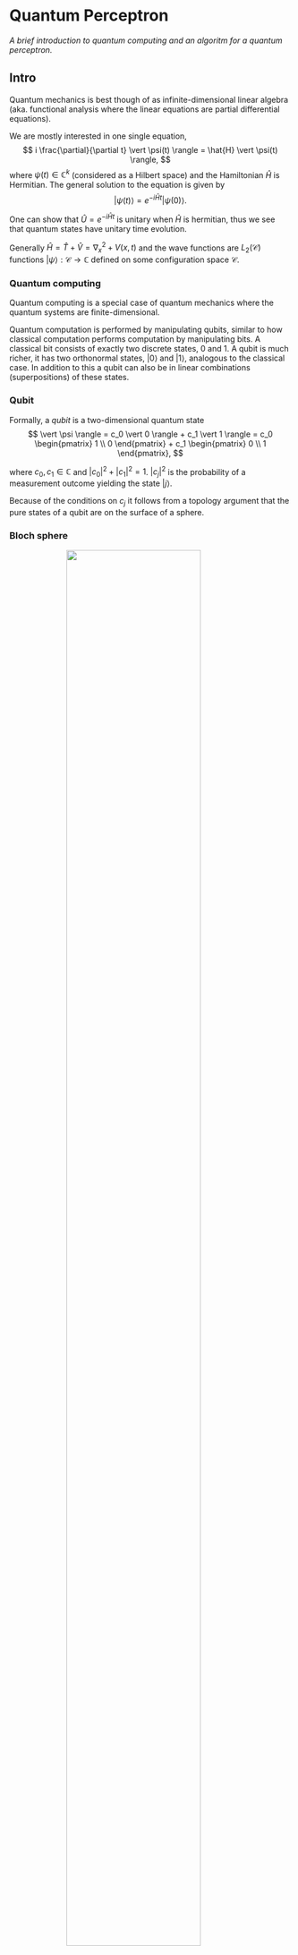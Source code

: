 # Quantum Perceptron

<!--break-->

*A brief introduction to quantum computing and an algoritm for a quantum perceptron.*

<!--break-->

## Intro

Quantum mechanics is best though of as infinite-dimensional linear algebra (aka. functional analysis where the linear equations are partial differential equations).<!--break-->

We are mostly interested in one single equation,
$$
i \frac{\partial}{\partial t} \vert \psi(t) \rangle = \hat{H} \vert \psi(t) \rangle,
$$
where $\psi(t) \in \mathbb{C}^k$ (considered as a Hilbert space) and the Hamiltonian $\hat{H}$ is Hermitian.<!--break--> The general solution to the equation is given by
$$
\vert \psi(t) \rangle = e^{-i\hat{H}t}\vert \psi(0) \rangle.
$$
<!--break-->
One can show that $\hat{U} = e^{-i\hat{H}t}$ is unitary when $\hat{H}$ is hermitian, thus we see that quantum states have unitary time evolution.<!--break-->

Generally $\hat{H} = \hat{T} + \hat{V} = \nabla_x^2 + V(x, t)$ and the wave functions are $L_2(\mathcal{C})$ functions $\vert \psi \rangle : \mathcal{C} \to \mathbb{C}$ defined on some configuration space $\mathcal{C}$.
<!--break-->

### Quantum computing

Quantum computing is a special case of quantum mechanics where the quantum systems are finite-dimensional.
<!--break-->

Quantum computation is performed by manipulating qubits, similar
to how classical computation performs computation by manipulating bits. A
classical bit consists of exactly two discrete states, 0 and 1. A qubit is much
richer, it has two orthonormal states, $|0⟩$ and $|1⟩$, analogous to the classical case. In addition to this a qubit can also be in linear combinations (superpositions)
of these states.<!--break-->

### Qubit

Formally, a *qubit* is a two-dimensional quantum state
$$
\vert \psi \rangle =
c_0 \vert 0 \rangle + c_1 \vert 1 \rangle =
c_0 \begin{pmatrix} 1 \\ 0 \end{pmatrix} + c_1 \begin{pmatrix} 0 \\ 1 \end{pmatrix},
$$
<!--break-->
where $c_0, c_1 \in \mathbb{C}$ and $|c_0|^2+|c_1|^2 = 1$. $|c_j|^2$ is the probability of a measurement outcome yielding the state $\vert j \rangle$.
<!--break-->
Because of the conditions on $c_j$ it follows from a topology argument that the pure states of a qubit are on the surface of a sphere.
<!--break-->

### Bloch sphere

<img src="https://upload.wikimedia.org/wikipedia/commons/f/f4/Bloch_Sphere.svg" style="display: block; width: 80%; max-width: 300px; margin: 0 auto; margin-bottom: 1rem;" />

$$
\lvert\psi\rangle = \cos(\theta/2)\lvert 0\rangle + e^{i\phi}\sin(\theta/2)\lvert 1\rangle
$$
<!--break-->

### Rotating a qubit

A qubit is manipulated by rotating it along the bloch sphere by applying a unitary operator, representing the time evolution governed by the Hamiltonian and the Schrödinger equation.<!--break-->

Common single-qubit operations include the Pauli matrices
$$
  \sigma_x = \begin{pmatrix} 0 & 1 \\ 1 & 0 \end{pmatrix},
  \sigma_y = \begin{pmatrix} 0 & -i \\ i & 0 \end{pmatrix},
  \sigma_z = \begin{pmatrix} 1 & 0 \\ 0 & -1 \end{pmatrix}
$$
that rotate a state $\vert\psi\rangle$ $\pi$ radians along the $x$-, $y$- and $z$-axis, respectively.<!--break--> Note that $\sigma_x$ corresponds to the classical NOT gate, mapping $\vert 0 \rangle \mapsto \vert 1 \rangle, \vert 1 \rangle \mapsto \vert 0 \rangle$.<!--break-->

The phase shift gate
$$
R(\phi) = \begin{pmatrix} 1 & 0 \\ 0 & e^{i\phi} \end{pmatrix}; \quad \vert 0 \rangle \mapsto \vert 0 \rangle, \quad \vert 1 \rangle \mapsto e^{i\phi} \vert 1 \rangle
$$
(possibly implemented by shining a laser of a duration proportional to $\phi$ onto an atom whose spin represents a qubit)
<!--break-->

The Hadamard gate introduces superpositions,
$$
\begin{gather}
  H = \frac{1}{\sqrt{2}} \begin{pmatrix} 1 & 1 \\ 1 & -1 \end{pmatrix} \\
  \quad \vert 0 \rangle \mapsto \frac{1}{\sqrt{2}} (\vert 0 \rangle + \vert 1 \rangle),
  \quad \vert 1 \rangle \mapsto \frac{1}{\sqrt{2}} (\vert 0 \rangle - \vert 1 \rangle).
\end{gather}
$$
<!--break-->

### Multi-qubit systems

Let $\mathcal{H}_1, \mathcal{H}_2, \ldots, \mathcal{H}_N$ be the Hilbert spaces of $N$ qubits. Their total space $\mathcal{H}$ is "the space of all possible superpositions of all possible combinations of single-qubit states", formally this is the tensor product
$$
\mathcal{H} = \mathcal{H}_1 \otimes \mathcal{H}_2 \otimes \cdots \otimes \mathcal{H}_N
$$
<!--break-->

The tensor product makes the space grow exponentially in size
$$
\begin{pmatrix} a \\ b \end{pmatrix} \otimes \begin{pmatrix} c \\ d \end{pmatrix} = \begin{pmatrix} ac \\ ad \\ bc \\ bd \end{pmatrix}
$$
<!--break-->
$$
  \vert 00 \rangle = \begin{pmatrix} 1 \\ 0 \\ 0 \\ 0 \end{pmatrix}, \quad
  \vert 01 \rangle = \begin{pmatrix} 0 \\ 1 \\ 0 \\ 0 \end{pmatrix}, \quad\ldots
$$
<!--break-->

For multi-qubit system, qubits can be *entangled*, effectively creating a spacetime independent correlation. This is what Einstein referred to as "spooky action at a distance". This is one of the special properties of quantum mechanics that makes quantum computing very powerful.<!--break-->

A general state can then be written as
$$
\vert \psi \rangle = \sum_{j=0}^{2^N-1} c_k \vert j \rangle
$$

## Quantum Perceptron

We shall now describe a quantum algorithm for computing the output of a classical perceptron.
<img src="perceptron.png" style="max-width: 300px; display: block; margin: 0 auto;" />
<!--break-->

The idea is to apply two unitary operators in succession to emulate the classical computation, then measure the result on an *ancilla* qubit.<!--break-->

Quantum schematic:
<img src="quantum-perceptron.png" style="max-width: 300px; display: block; margin: 0 auto;" /><!--break-->

It will be able to perform image classification
<img src="img-classification.png" style="max-width: 300px; display: block; margin: 0 auto;" /><!--break-->

Consider an $m$-dimensional classical input $\vec{i}$ and weight vector $\vec{w}$, where $i_j, w_j \in \{-1, 1\}$. This will be encoded on the quantum hardware by using $N$ qubits, where $m = 2^N$ as follows:<!--break-->

$$
\begin{align}
  \vec{i} =
  \begin{pmatrix}
    i_0 \\ i_1 \\ \vdots \\ i_{m-1}
  \end{pmatrix},
  \quad
  \vec{w} =
  \begin{pmatrix}
    w_0 \\ w_1 \\ \vdots \\ w_{m-1}
  \end{pmatrix}
\end{align}
$$
<!--break-->
$$
\begin{align}
  \vert \psi_i \rangle = \frac{1}{\sqrt{m}} \sum_{j=0}^{m-1} i_j \vert j \rangle,
  \quad
  \vert \psi_w \rangle = \frac{1}{\sqrt{m}} \sum_{j=0}^{m-1} w_j \vert j \rangle
\end{align}
$$
<!--break-->

Initialize the qbits in the state $\vert 0 \rangle^{\otimes N}$. Then, define a unitary operator $\hat{U}_i$ such that
$$
\hat{U}_i \vert 0 \rangle^{\otimes N} = \vert \psi_i \rangle
$$
<!--break-->
Next, define a unitary operator $\hat{U}_w$ (that essentially will perform the inner product between $\vec{i}$ and $\vec{w}$) such that
$$
\hat{U}_w \vert \psi_i \rangle = \vert 1 \rangle^{\otimes N} = \vert 2^N - 1 \rangle
$$
<!--break-->

If we apply $\hat{U}_w$ after $\hat{U}_i$ the overall state becomes
$$
\hat{U}_w \hat{U}_i \vert 0 \rangle^{\otimes N} = \hat{U}_w \vert \psi_i \rangle = \sum_{j=0}^{2^N-1} c_j \vert j \rangle \equiv \vert \phi_{i,w} \rangle
$$
<!--break-->

The inner product of $\vert \psi_i \rangle$ and $\vert \psi_w \rangle$ can be computed with a clever trick as
$$
\begin{align}
  \langle \psi_w \vert \psi_i \rangle
  &= \langle \psi_w \vert \hat{U}^\dagger_w \hat{U}_w \vert \psi_i \rangle \\
  &= \langle \hat{U}_w\psi_w \vert \hat{U}_w \psi_i \rangle \\
  &= \langle 2^N - 1 \vert \phi_{i,w} \rangle \\
  &= c_{2^N-1}
\end{align}
$$
<!--break-->

It can also be computed directly from definition as
$$
\langle \psi_w \vert \psi_i \rangle = \frac{1}{m} \sum_{j=0}^{2^N-1} i_j w_j = \vec{i} \cdot \vec{w}.
$$
<!--break-->

Now, observe that the output of the classical perceptron is a coefficient of quantum state,
$$
\vec{i} \cdot \vec{w} = m \langle \psi_w \vert \psi_i \rangle = m c_{2^N-1}
$$
<!--break-->

Extracting this information from the quantum state can be done with by measuring the ancilla qubit after performing a CNOT gate:
<img src="https://upload.wikimedia.org/wikipedia/en/5/58/Cnot-compared-to-xor.svg" style="max-width: 400px; display: block; margin: 0 auto;" /><!--break-->

Performing a multi-controlled CNOT gate on $\vert \hat{U}_w \hat{U}_i \vert 0 \rangle^{\otimes N}$ yields
$$
\vert \hat{U}_w \hat{U}_i \vert 0 \rangle^{\otimes N} \mapsto
\sum_{j=0}^{2^N-2} c_j \vert j \rangle \otimes \vert 0 \rangle_a + c_{2^N-1} \vert 2^N - 1 \rangle \otimes \vert 1 \rangle_a
$$
<!--break-->

Finally, a measurement of the ancilla qubit will yield a collaps of the wave function and result in the outcome corresponding to state $\vert 1 \rangle_a$ with probability
$$
|c_{2^N-1}|^2.
$$
<!--break-->

The difficulty lies in effectively constructing the operators $\hat{U}_i$ and $\hat{U}_w$. Examples:
<img src="2-qubit-perceptron.png" style="max-width: 100%; display: block; margin: 0 auto;" /><!--break-->

Quantum circuit of a $N = 4$ perceptron. In this example, the input vector has elements $i_0 = i_1 = -1$, and $i_j = 1$ for $j = 2, \ldots , 15$, while the weight vector has elements $w_2 = w_3 = w_4 = -1$, and $1$ in all other entries:
<img src="4-qubit-perceptron.png" style="max-width: 100%; display: block; margin: 0 auto;" /><!--break-->


## References

- https://www.technologyreview.com/s/612435/machine-learning-meet-quantum-computing/
- https://arxiv.org/abs/1811.02266
- http://urn.kb.se/resolve?urn=urn:nbn:se:kth:diva-207177 Section 7.1

<!--break-->










<script>
  function findComments (el) {
    const arr = []
    for (let i = 0; i < el.childNodes.length; i++) {
        const node = el.childNodes[i]
        if (node.nodeType === 8) {
            arr.push(node)
        } else {
            arr.push.apply(arr, findComments(node))
        }
    }
    return arr
  }

  if (document.location.search.indexOf('presentation') !== -1) {
    const commentNodes = findComments(document.querySelector('.content'))
    let i = 1;
    for (const node of commentNodes) {
      if (node.nodeValue.startsWith('break')) {
        const div = document.createElement('div')
        div.setAttribute('id', i.toString())
        div.setAttribute('class', 'break')
        node.replaceWith(div)
        i++
      }
    }
    window.maxBreaks = i - 1

    window.i = 0
    function scrollTo(i) {
      const els = document.querySelectorAll('.break')
      for (let i = 0; i < els.length; i++) {
        els[i].style['padding-top'] = ''
        els[i].style['margin-bottom'] = ''
        els[i].style['display'] = 'inline'
      }
      document.getElementById(i).style['margin-bottom'] = '1000px'
      document.getElementById(i).style['display'] = 'block'
      document.getElementById(i).style['padding-top'] = `${window.innerHeight * 0.15}px`

      setTimeout(() => {
        document.getElementById(i).scrollIntoView({
          behavior: 'smooth',
          block: 'end',
          inline: 'nearest'
        })
      }, 0)

      // location.href = `#${i}`
    }

    document.addEventListener('keydown', e => {
      if (e.key === 'ArrowRight') {
        window.i = Math.min(window.i + 1, window.maxBreaks)
      } else if (e.key === 'ArrowLeft') {
        window.i = Math.max(window.i - 1, 0)
      } else {
        return
      }
      console.log('scrolling', window.i)
      scrollTo(window.i)
    })
  }
</script>


<script>
  var newUrl = window.location.protocol + "//" + window.location.host + window.location.pathname + '?theme=white';
  window.history.replaceState(null, null, newUrl)
</script>
